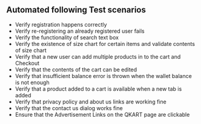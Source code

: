 ## Automated following Test scenarios
>
* Verify registration happens correctly
* Verify re-registering an already registered user fails
* Verify the functionality of search text box
* Verify the existence of size chart for certain items and validate contents of size chart
* Verify that a new user can add multiple products in to the cart and Checkout
* Verify that the contents of the cart can be edited
* Verify that insufficient balance error is thrown when the wallet balance is not enough
* Verify that a product added to a cart is available when a new tab is added
* Verify that privacy policy and about us links are working fine
* Verify that the contact us dialog works fine
* Ensure that the Advertisement Links on the QKART page are clickable
  
